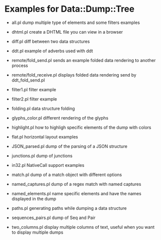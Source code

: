 Examples for Data::Dump::Tree
=============================

- all.pl	 		dump multiple type of elements and some filters examples

- dhtml.pl 			create a DHTML file you can view in a browser 

- diff.pl	 		diff between two data structures

- ddt.pl			example of adverbs used with ddt

- remote/fold_send.pl		sends an example folded data rendering to another process

- remote/fold_receive.pl	displays folded data rendering send by ddt_fold_send.pl

- filter1.pl 			filter example

- filter2.pl 			filter example

- folding.pl 			data structure folding

- glyphs_color.pl 		different rendering of the glyphs

- highlight.pl 			how to highligh specific elements of the dump with colors

- flat.pl			horizontal layout examples

- JSON_parsed.pl 		dump of the parsing of a JSON structure

- junctions.pl 			dump of junctions

- in32.pl			NativeCall support examples

- match.pl			dump of a match object with different options

- named_captures.pl 		dump of a regex match with named captures

- named_elements.pl 		name specific elements and have the names displayed in the dump

- paths.pl 			generating paths while dumping a data structure

- sequences_pairs.pl 		dump of Seq and Pair

- two_columns.pl 		display multiple columns of text, useful when you want to display multiple dumps
